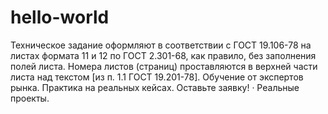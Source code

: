 # hello-world
Техническое задание оформляют в соответствии с ГОСТ 19.106-78 на листах формата 11 и 12 по ГОСТ 2.301-68, как правило, без заполнения полей листа. Номера листов (страниц) проставляются в верхней части листа над текстом [из п. 1.1 ГОСТ 19.201-78].
Обучение от экспертов рынка. Практика на реальных кейсах. Оставьте заявку! · Реальные проекты.
